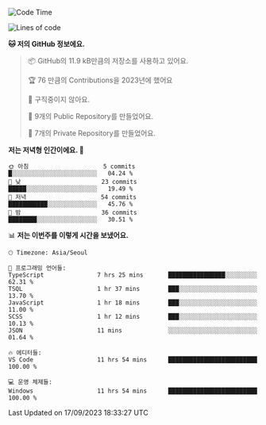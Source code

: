   <!--START_SECTION:waka-->
![Code Time](http://img.shields.io/badge/Code%20Time-212%20hrs%204%20mins-blue)

![Lines of code](https://img.shields.io/badge/%EC%A0%80%EB%8A%94%20%EC%97%AC%ED%83%9C%EA%B9%8C%EC%A7%80%20-125.4%20thousand%20%EC%A4%84%EC%9D%98%20%EC%BD%94%EB%93%9C%EB%A5%BC%20%EC%9E%91%EC%84%B1%ED%96%88%EC%96%B4%EC%9A%94.-blue)

**🐱 저의 GitHub 정보에요.** 

> 📦 GitHub의 11.9 kB만큼의 저장소를 사용하고 있어요. 
 > 
> 🏆 76 만큼의 Contributions을 2023년에 했어요
 > 
> 🚫 구직중이지 않아요.
 > 
> 📜 9개의 Public Repository를 만들었어요. 
 > 
> 🔑 7개의 Private Repository를 만들었어요. 
 > 
**저는 저녁형 인간이에요. 🦉** 

```text
🌞 아침                     5 commits           █░░░░░░░░░░░░░░░░░░░░░░░░   04.24 % 
🌆 낮　                     23 commits          █████░░░░░░░░░░░░░░░░░░░░   19.49 % 
🌃 저녁                     54 commits          ███████████░░░░░░░░░░░░░░   45.76 % 
🌙 밤　                     36 commits          ████████░░░░░░░░░░░░░░░░░   30.51 % 
```


📊 **저는 이번주를 이렇게 시간을 보냈어요.** 

```text
🕑︎ Timezone: Asia/Seoul

💬 프로그래밍 언어들: 
TypeScript               7 hrs 25 mins       ████████████████░░░░░░░░░   62.31 % 
TSQL                     1 hr 37 mins        ███░░░░░░░░░░░░░░░░░░░░░░   13.70 % 
JavaScript               1 hr 18 mins        ███░░░░░░░░░░░░░░░░░░░░░░   11.00 % 
SCSS                     1 hr 12 mins        ███░░░░░░░░░░░░░░░░░░░░░░   10.13 % 
JSON                     11 mins             ░░░░░░░░░░░░░░░░░░░░░░░░░   01.64 % 

🔥 에디터들: 
VS Code                  11 hrs 54 mins      █████████████████████████   100.00 % 

💻 운영 체제들: 
Windows                  11 hrs 54 mins      █████████████████████████   100.00 % 
```


 Last Updated on 17/09/2023 18:33:27 UTC
<!--END_SECTION:waka-->
